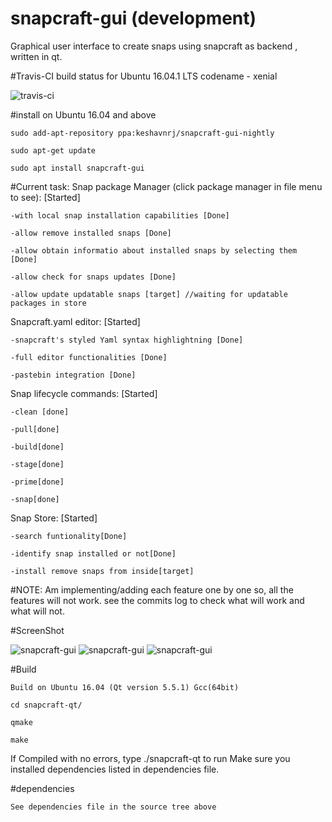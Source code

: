 # snapcraft-gui (development)
Graphical user interface to create snaps using snapcraft as backend , written in qt.

#Travis-CI build status for Ubuntu 16.04.1 LTS codename - xenial

![travis-ci](https://travis-ci.org/keshavbhatt/snapcraft-gui.svg?branch=master)

#install on Ubuntu 16.04 and above

	sudo add-apt-repository ppa:keshavnrj/snapcraft-gui-nightly

	sudo apt-get update
	
	sudo apt install snapcraft-gui

#Current task:
Snap package Manager (click package manager in file menu to see): [Started]

	-with local snap installation capabilities [Done]

	-allow remove installed snaps [Done]

	-allow obtain informatio about installed snaps by selecting them [Done]

	-allow check for snaps updates [Done]

	-allow update updatable snaps [target] //waiting for updatable packages in store

Snapcraft.yaml editor: [Started]
	
	-snapcraft's styled Yaml syntax highlightning [Done]
	
	-full editor functionalities [Done]
	
	-pastebin integration [Done]
	
Snap lifecycle commands: [Started]
	
	-clean [done]
	
	-pull[done]
	
	-build[done]
	
	-stage[done]
	
	-prime[done]
	
	-snap[done]

Snap Store: [Started]
	
	-search funtionality[Done]
	
	-identify snap installed or not[Done]
	
	-install remove snaps from inside[target]
	

#NOTE:
Am implementing/adding each feature one by one so, all the features will not work. see the commits log to check what will work and what will not.


#ScreenShot

![snapcraft-gui](https://github.com/keshavbhatt/snapcraft-gui/blob/master/screenshots/sc1.png?raw=true)
![snapcraft-gui](https://github.com/keshavbhatt/snapcraft-gui/blob/master/screenshots/sc2.png?raw=true)
![snapcraft-gui](https://github.com/keshavbhatt/snapcraft-gui/blob/master/screenshots/sc3.png?raw=true)

#Build

	Build on Ubuntu 16.04 (Qt version 5.5.1) Gcc(64bit)
	
	cd snapcraft-qt/
	 
	qmake
	
	make
	
If Compiled with no errors, type ./snapcraft-qt to run
Make sure you installed dependencies listed in dependencies file. 

#dependencies

	See dependencies file in the source tree above

